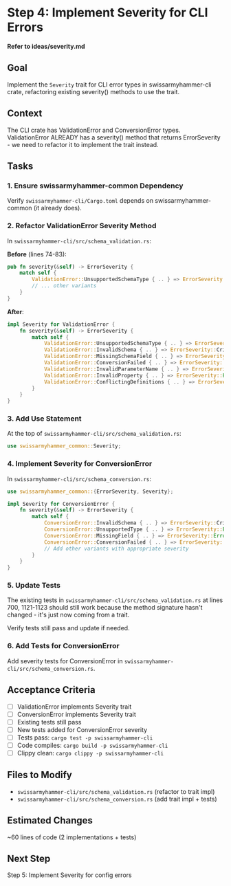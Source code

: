 # Step 4: Implement Severity for CLI Errors

**Refer to ideas/severity.md**

## Goal

Implement the `Severity` trait for CLI error types in swissarmyhammer-cli crate, refactoring existing severity() methods to use the trait.

## Context

The CLI crate has ValidationError and ConversionError types. ValidationError ALREADY has a severity() method that returns ErrorSeverity - we need to refactor it to implement the trait instead.

## Tasks

### 1. Ensure swissarmyhammer-common Dependency

Verify `swissarmyhammer-cli/Cargo.toml` depends on swissarmyhammer-common (it already does).

### 2. Refactor ValidationError Severity Method

In `swissarmyhammer-cli/src/schema_validation.rs`:

**Before** (lines 74-83):
```rust
pub fn severity(&self) -> ErrorSeverity {
    match self {
        ValidationError::UnsupportedSchemaType { .. } => ErrorSeverity::Error,
        // ... other variants
    }
}
```

**After**:
```rust
impl Severity for ValidationError {
    fn severity(&self) -> ErrorSeverity {
        match self {
            ValidationError::UnsupportedSchemaType { .. } => ErrorSeverity::Error,
            ValidationError::InvalidSchema { .. } => ErrorSeverity::Critical,
            ValidationError::MissingSchemaField { .. } => ErrorSeverity::Error,
            ValidationError::ConversionFailed { .. } => ErrorSeverity::Error,
            ValidationError::InvalidParameterName { .. } => ErrorSeverity::Warning,
            ValidationError::InvalidProperty { .. } => ErrorSeverity::Error,
            ValidationError::ConflictingDefinitions { .. } => ErrorSeverity::Error,
        }
    }
}
```

### 3. Add Use Statement

At the top of `swissarmyhammer-cli/src/schema_validation.rs`:

```rust
use swissarmyhammer_common::Severity;
```

### 4. Implement Severity for ConversionError

In `swissarmyhammer-cli/src/schema_conversion.rs`:

```rust
use swissarmyhammer_common::{ErrorSeverity, Severity};

impl Severity for ConversionError {
    fn severity(&self) -> ErrorSeverity {
        match self {
            ConversionError::InvalidSchema { .. } => ErrorSeverity::Critical,
            ConversionError::UnsupportedType { .. } => ErrorSeverity::Error,
            ConversionError::MissingField { .. } => ErrorSeverity::Error,
            ConversionError::ConversionFailed { .. } => ErrorSeverity::Error,
            // Add other variants with appropriate severity
        }
    }
}
```

### 5. Update Tests

The existing tests in `swissarmyhammer-cli/src/schema_validation.rs` at lines 700, 1121-1123 should still work because the method signature hasn't changed - it's just now coming from a trait.

Verify tests still pass and update if needed.

### 6. Add Tests for ConversionError

Add severity tests for ConversionError in `swissarmyhammer-cli/src/schema_conversion.rs`.

## Acceptance Criteria

- [ ] ValidationError implements Severity trait
- [ ] ConversionError implements Severity trait  
- [ ] Existing tests still pass
- [ ] New tests added for ConversionError severity
- [ ] Tests pass: `cargo test -p swissarmyhammer-cli`
- [ ] Code compiles: `cargo build -p swissarmyhammer-cli`
- [ ] Clippy clean: `cargo clippy -p swissarmyhammer-cli`

## Files to Modify

- `swissarmyhammer-cli/src/schema_validation.rs` (refactor to trait impl)
- `swissarmyhammer-cli/src/schema_conversion.rs` (add trait impl + tests)

## Estimated Changes

~60 lines of code (2 implementations + tests)

## Next Step

Step 5: Implement Severity for config errors
